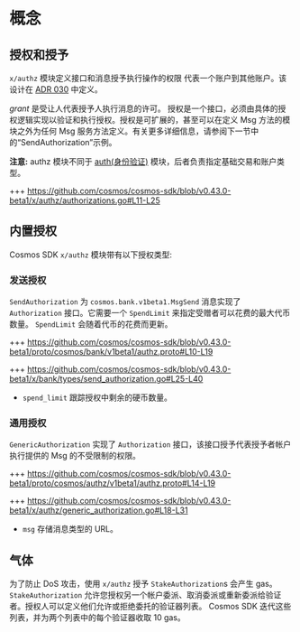 # 概念

## 授权和授予

`x/authz` 模块定义接口和消息授予执行操作的权限
代表一个账户到其他账户。该设计在 [ADR 030](../../../docs/architecture/adr-030-authz-module.md) 中定义。

*grant* 是受让人代表授予人执行消息的许可。
授权是一个接口，必须由具体的授权逻辑实现以验证和执行授权。授权是可扩展的，甚至可以在定义 Msg 方法的模块之外为任何 Msg 服务方法定义。有关更多详细信息，请参阅下一节中的“SendAuthorization”示例。

**注意:** authz 模块不同于 [auth(身份验证)](../modules/auth/) 模块，后者负责指定基础交易和账户类型。

+++ https://github.com/cosmos/cosmos-sdk/blob/v0.43.0-beta1/x/authz/authorizations.go#L11-L25

## 内置授权

Cosmos SDK `x/authz` 模块带有以下授权类型:

### 发送授权

`SendAuthorization` 为 `cosmos.bank.v1beta1.MsgSend` 消息实现了 `Authorization` 接口。它需要一个 `SpendLimit` 来指定受赠者可以花费的最大代币数量。 `SpendLimit` 会随着代币的花费而更新。

+++ https://github.com/cosmos/cosmos-sdk/blob/v0.43.0-beta1/proto/cosmos/bank/v1beta1/authz.proto#L10-L19

+++ https://github.com/cosmos/cosmos-sdk/blob/v0.43.0-beta1/x/bank/types/send_authorization.go#L25-L40

- `spend_limit` 跟踪授权中剩余的硬币数量。

### 通用授权

`GenericAuthorization` 实现了 `Authorization` 接口，该接口授予代表授予者帐户执行提供的 Msg 的不受限制的权限。

+++ https://github.com/cosmos/cosmos-sdk/blob/v0.43.0-beta1/proto/cosmos/authz/v1beta1/authz.proto#L14-L19

+++ https://github.com/cosmos/cosmos-sdk/blob/v0.43.0-beta1/x/authz/generic_authorization.go#L18-L31

- `msg` 存储消息类型的 URL。

## 气体

为了防止 DoS 攻击，使用 `x/authz` 授予 `StakeAuthorization`s 会产生 gas。 `StakeAuthorization` 允许您授权另一个帐户委派、取消委派或重新委派给验证者。授权人可以定义他们允许或拒绝委托的验证器列表。 Cosmos SDK 迭代这些列表，并为两个列表中的每个验证器收取 10 gas。 